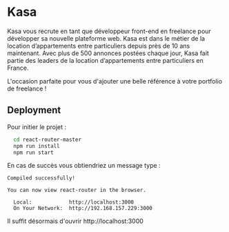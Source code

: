 
# Kasa

Kasa vous recrute en tant que développeur front-end en freelance pour développer sa nouvelle plateforme web. Kasa est dans le métier de la location d’appartements entre particuliers depuis près de 10 ans maintenant. Avec plus de 500 annonces postées chaque jour, Kasa fait partie des leaders de la location d’appartements entre particuliers en France.

L'occasion parfaite pour vous d'ajouter une belle référence à votre portfolio de freelance !



## Deployment

Pour initier le projet : 

```bash
  cd react-router-master
  npm run install
  npm run start
```

En cas de succès vous obtiendriez un message type : 

```
Compiled successfully!

You can now view react-router in the browser.

  Local:            http://localhost:3000
  On Your Network:  http://192.168.157.229:3000
```

Il suffit désormais d'ouvrir  http://localhost:3000